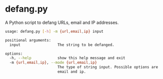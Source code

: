 # defang.py

A Python script to defang URLs, email  and IP addresses.

```sh
usage: defang.py [-h] -m {url,email,ip} input

positional arguments:
  input                 The string to be defanged.

options:
  -h, --help            show this help message and exit
  -m {url,email,ip}, --mode {url,email,ip}
                        The type of string input. Possible options are url,
                        email and ip.
```

